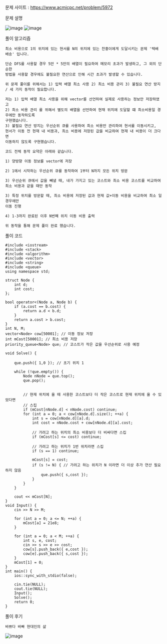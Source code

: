 문제 사이트 : https://www.acmicpc.net/problem/5972

문제 설명

![image](https://github.com/user-attachments/assets/1f0ab3e4-f6b5-433e-8049-df6994e032a8)
![image](https://github.com/user-attachments/assets/1f24c44e-c9d7-425c-85fa-13b352b227ee)

풀이 알고리즘

    최소 비용으로 1의 위치에 있는 현서를 N의 위치에 있는 찬홍이에게 도달시키는 문제 '택배 배송' 입니다.

    단순 DFS를 사용할 경우 5만 * 5만의 배열이 필요하여 메모리 초과가 발생하고, 그 외의 단순한
    방법을 사용할 경우에도 불필요한 연산으로 인해 시간 초과가 발생할 수 있습니다.

    위 문제 풀이를 위해서는 1) 입력 배열 최소 사용 2) 최소 비용 관리 3) 불필요 연산 방지 / 세 가지 동작이 필요합니다.

    저는 1) 입력 배열 최소 사용을 위해 vector를 선언하여 실제로 사용하는 정보만 저장하였고
    2) 최소 비용 관리 를 위해서 별도의 배열을 선언하여 현재 위치에 도달할 떄 최소비용일 경우에만 동작하도록
    구현했습니다.
    3) 불필요 연산 방지는 우선순위 큐를 사용하여 최소 비용만 관리하여 현서를 이동시키고,
    현서가 이동 전 현재 내 비용과, 최소 비용에 저장된 값을 비교하여 현재 내 비용이 더 크다면
    이동하지 않도록 구현했습니다.

    코드 전체 동작 요약은 아래와 같습니다.

    1) 양방향 이동 정보를 vector에 저장

    2) 1에서 시작하는 우선순위 큐를 동작하여 1부터 N까지 모든 위치 방문

    3) 우선순위 큐에서 값을 빼낼 때, 내가 가지고 있는 코스트와 최소 비용 코스트를 비교하여
    최소 비용과 같을 때만 동작

    3) 특정 위치를 방문할 때, 최소 비용에 저장된 값과 현재 값+이동 비용을 비교하여 최소 일 경우에만
    이동 진행

    4) 1-3까지 완료된 이후 N번째 위치 이동 비용 출력

    위 동작을 통해 문제 풀이 완료 했습니다.

풀이 코드

    #include <iostream>
    #include <stack>
    #include <algorithm>
    #include <vector>
    #include <string>
    #include <queue>
    using namespace std;
    
    struct Node {
        int d;
        int cost;
    };
    
    bool operator<(Node a, Node b) {
        if (a.cost == b.cost) {
            return a.d < b.d;
        }
        return a.cost > b.cost;
    }
    int N, M;
    vector<Node> cow[50001]; // 이동 정보 저장
    int mCost[50001]; // 최소 비용 저장
    priority_queue<Node> que; // 코스트가 작은 값을 우선순위로 사용 예정
    
    void Solve() {
    
        que.push({ 1,0 }); // 초기 위치 1
    
        while (!que.empty()) {
            Node nNode = que.top();
            que.pop();
    
    
            // 현재 위치에 올 때 사용한 코스트보다 더 작은 코스트로 현재 위치에 올 수 있었다면
            // 스킵
            if (mCost[nNode.d] < nNode.cost) continue;
            for (int a = 0; a < cow[nNode.d].size(); ++a) {
                int s = cow[nNode.d][a].d;
                int cost = nNode.cost + cow[nNode.d][a].cost;
    
                // 가려고 하는 위치의 최소 비용보다 더 비싸다면 스킵
                if (mCost[s] <= cost) continue;
    
                // 가려고 하는 위치가 1번 위치라면 스킵
                if (s == 1) continue;
                
                mCost[s] = cost;
                if (s != N) { // 가려고 하는 위치가 N 이라면 더 이상 추가 연산 필요하지 않음
                    que.push({ s,cost });
                }
            }
        }
    
        cout << mCost[N];
    }
    void Input() {
        cin >> N >> M;
    
        for (int a = 0; a <= N; ++a) {
            mCost[a] = 21e8;
        }
    
        for (int a = 0; a < M; ++a) {
            int s, e, cost;
            cin >> s >> e >> cost;
            cow[s].push_back({ e,cost });
            cow[e].push_back({ s,cost });
        }
        mCost[1] = 0;
    }
    int main() {
        ios::sync_with_stdio(false);
    
        cin.tie(NULL);
        cout.tie(NULL);
        Input();
        Solve();
        return 0;
    }

풀이 후기

    바쁘다 바빠 현대인의 삶
![image](https://github.com/user-attachments/assets/76a3051a-7382-483e-907b-010299612a1a)
